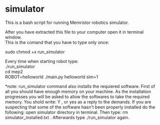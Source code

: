 # simulator
This is a bash script for running Memristor robotics simulator.

After you have extracted this file to your computer open it in terminal window.    
This is the comand that you have to type only once:  

sudo chmod +x run_simulator    
  

Every time when starting robot type:    
./run_simulator      
cd mep2  
ROBOT=helloworld ./main.py helloworld sim=1

*note: run_simulator command also installs the requiered software.
First of all you should have enough memory on your machine. 
As the installation progresses you will be asked to allow the softwares to take the required memory. 
You shold write: Y , or yes as a reply to the demands. 
If you are suspecting that some of the software hasn't been properly installed do the following: open simulator directory in terminal.
Then type: rm simulator_installed.txt . Afterwards type ./run_simulator again. 
